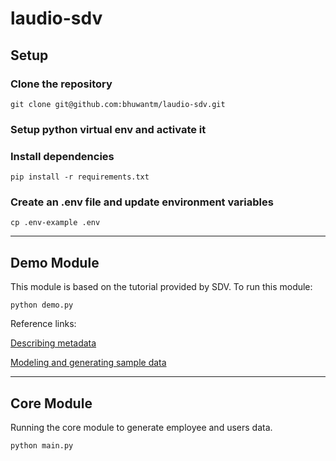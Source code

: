 # laudio-sdv

## Setup

### Clone the repository

`git clone git@github.com:bhuwantm/laudio-sdv.git`

### Setup python virtual env and activate it

### Install dependencies
`pip install -r requirements.txt`

### Create an .env file and update environment variables
`cp .env-example .env`

--- 
## Demo Module

This module is based on the tutorial provided by SDV. To run this module:

`python demo.py`

Reference links:

[Describing metadata](https://sdv.dev/SDV/user_guides/relational/relational_metadata.html)

[Modeling and generating sample data](https://sdv.dev/SDV/user_guides/relational/hma1.html)

---

## Core Module

Running the core module to generate employee and users data.

`python main.py`
